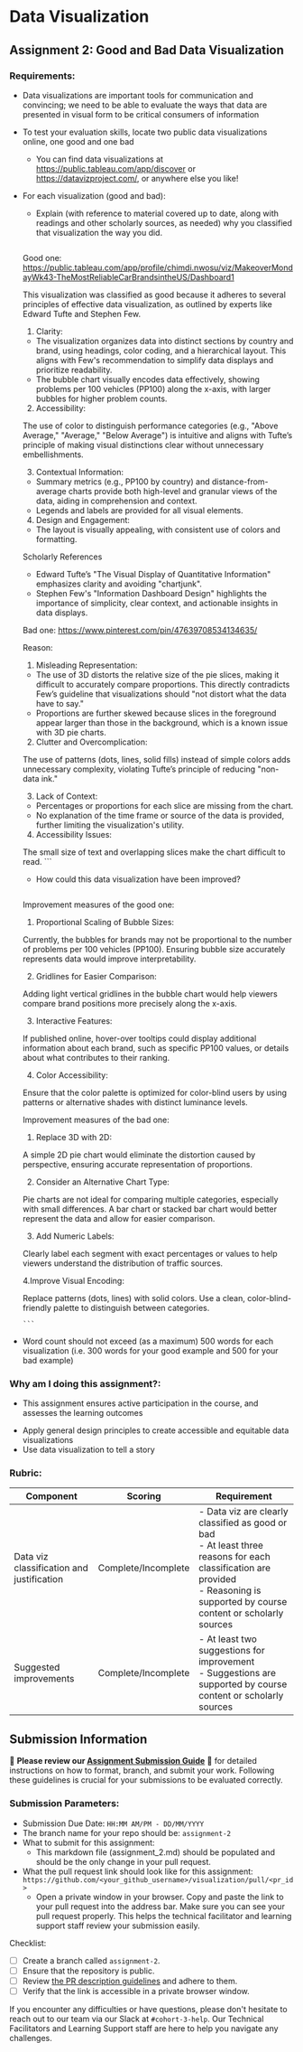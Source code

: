 # Data Visualization

## Assignment 2: Good and Bad Data Visualization

### Requirements:

- Data visualizations are important tools for communication and convincing; we need to be able to evaluate the ways that data are presented in visual form to be critical consumers of information 
- To test your evaluation skills, locate two public data visualizations online, one good and one bad  
    - You can find data visualizations at https://public.tableau.com/app/discover or https://datavizproject.com/, or anywhere else you like! 
- For each visualization (good and bad):  
    - Explain (with reference to material covered up to date, along with readings and other scholarly sources, as needed) why you classified that visualization the way you did.
      ```
    Good one: https://public.tableau.com/app/profile/chimdi.nwosu/viz/MakeoverMondayWk43-TheMostReliableCarBrandsintheUS/Dashboard1

    This visualization was classified as good because it adheres to several principles of effective data visualization, as outlined by experts like Edward Tufte and Stephen Few.

    1. Clarity:

    - The visualization organizes data into distinct sections by country and brand, using headings, color coding, and a hierarchical layout. This aligns with Few's recommendation to simplify data displays and prioritize readability.
    - The bubble chart visually encodes data effectively, showing problems per 100 vehicles (PP100) along the x-axis, with larger bubbles for higher problem counts. 
  
    2. Accessibility:

    The use of color to distinguish performance categories (e.g., "Above Average," "Average," "Below Average") is intuitive and aligns with Tufte’s principle of making visual distinctions clear without unnecessary embellishments.
    
    3. Contextual Information:

    - Summary metrics (e.g., PP100 by country) and distance-from-average charts provide both high-level and granular views of the data, aiding in comprehension and context.
    - Legends and labels are provided for all visual elements.
  
   4. Design and Engagement:

   - The layout is visually appealing, with consistent use of colors and formatting. 
  
   Scholarly References
   - Edward Tufte’s "The Visual Display of Quantitative Information" emphasizes clarity and avoiding "chartjunk".
   - Stephen Few's "Information Dashboard Design" highlights the importance of simplicity, clear context, and actionable insights in data displays.
  
    Bad one: https://www.pinterest.com/pin/47639708534134635/

    Reason:
    1. Misleading Representation:

    - The use of 3D distorts the relative size of the pie slices, making it difficult to accurately compare proportions. This directly contradicts Few’s guideline that visualizations should "not distort what the data have to say."
    - Proportions are further skewed because slices in the foreground appear larger than those in the background, which is a known issue with 3D pie charts.

    2. Clutter and Overcomplication:

    The use of patterns (dots, lines, solid fills) instead of simple colors adds unnecessary complexity, violating Tufte’s principle of reducing "non-data ink."

    3. Lack of Context:

    - Percentages or proportions for each slice are missing from the chart. 
    - No explanation of the time frame or source of the data is provided, further limiting the visualization's utility.

    4. Accessibility Issues:

    The small size of text and overlapping slices make the chart difficult to read.
      ```
    - How could this data visualization have been improved?  
      ```
    Improvement measures of the good one:
    1. Proportional Scaling of Bubble Sizes:

    Currently, the bubbles for brands may not be proportional to the number of problems per 100 vehicles (PP100). Ensuring bubble size accurately represents data would improve interpretability.
    
    2. Gridlines for Easier Comparison:

    Adding light vertical gridlines in the bubble chart would help viewers compare brand positions more precisely along the x-axis.

    3. Interactive Features:

    If published online, hover-over tooltips could display additional information about each brand, such as specific PP100 values, or details about what contributes to their ranking.

    4. Color Accessibility:

    Ensure that the color palette is optimized for color-blind users by using patterns or alternative shades with distinct luminance levels.

    Improvement measures of the bad one:
    1. Replace 3D with 2D:

    A simple 2D pie chart would eliminate the distortion caused by perspective, ensuring accurate representation of proportions.

    2. Consider an Alternative Chart Type:

    Pie charts are not ideal for comparing multiple categories, especially with small differences. A bar chart or stacked bar chart would better represent the data and allow for easier comparison.
    
    3. Add Numeric Labels:

    Clearly label each segment with exact percentages or values to help viewers understand the distribution of traffic sources.

   4.Improve Visual Encoding:

   Replace patterns (dots, lines) with solid colors. Use a clean, color-blind-friendly palette to distinguish between categories.

      ```
- Word count should not exceed (as a maximum) 500 words for each visualization (i.e. 
300 words for your good example and 500 for your bad example)

### Why am I doing this assignment?:

- This assignment ensures active participation in the course, and assesses the learning outcomes
* Apply general design principles to create accessible and equitable data visualizations
* Use data visualization to tell a story

### Rubric:

| Component               | Scoring   | Requirement                                                 |
|-------------------------|-----------|-------------------------------------------------------------|
| Data viz classification and justification | Complete/Incomplete | - Data viz are clearly classified as good or bad<br />- At least three reasons for each classification are provided<br />- Reasoning is supported by course content or scholarly sources |
| Suggested improvements  | Complete/Incomplete | - At least two suggestions for improvement<br />- Suggestions are supported by course content or scholarly sources |

## Submission Information

🚨 **Please review our [Assignment Submission Guide](https://github.com/UofT-DSI/onboarding/blob/main/onboarding_documents/submissions.md)** 🚨 for detailed instructions on how to format, branch, and submit your work. Following these guidelines is crucial for your submissions to be evaluated correctly.

### Submission Parameters:
* Submission Due Date: `HH:MM AM/PM - DD/MM/YYYY`
* The branch name for your repo should be: `assignment-2`
* What to submit for this assignment:
    * This markdown file (assignment_2.md) should be populated and should be the only change in your pull request.
* What the pull request link should look like for this assignment: `https://github.com/<your_github_username>/visualization/pull/<pr_id>`
    * Open a private window in your browser. Copy and paste the link to your pull request into the address bar. Make sure you can see your pull request properly. This helps the technical facilitator and learning support staff review your submission easily.

Checklist:
- [ ] Create a branch called `assignment-2`.
- [ ] Ensure that the repository is public.
- [ ] Review [the PR description guidelines](https://github.com/UofT-DSI/onboarding/blob/main/onboarding_documents/submissions.md#guidelines-for-pull-request-descriptions) and adhere to them.
- [ ] Verify that the link is accessible in a private browser window.

If you encounter any difficulties or have questions, please don't hesitate to reach out to our team via our Slack at `#cohort-3-help`. Our Technical Facilitators and Learning Support staff are here to help you navigate any challenges.
